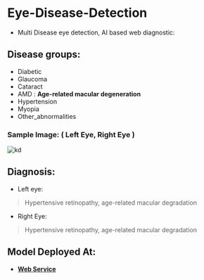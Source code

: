 # Eye-Disease-Detection

* Multi Disease eye detection, AI based web diagnostic:


## Disease groups:
* Diabetic	
* Glaucoma	
* Cataract	
* AMD	 : **Age-related macular degeneration**
* Hypertension	
* Myopia
* Other_abnormalities

### Sample Image: ( Left Eye, Right Eye )
![kd](https://i.ibb.co/WFkTh1Z/download.png)

## Diagnosis: 
* Left eye:
> Hypertensive retinopathy, age-related macular degradation

* Right Eye:
> Hypertensive retinopathy, age-related macular degradation


## Model Deployed At:  

* [**Web Service**](https://sightnet-v1.onrender.com/)
